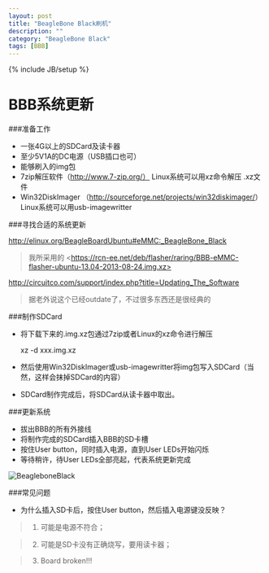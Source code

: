 ```yaml
---
layout: post
title: "BeagleBone Black刷机"
description: ""
category: "BeagleBone Black"
tags: [BBB]
---
```

{% include JB/setup %}

BBB系统更新
====

###准备工作

- 一张4G以上的SDCard及读卡器
- 至少5V1A的DC电源（USB插口也可）
- 能够刷入的img包
- 7zip解压软件（http://www.7-zip.org/） Linux系统可以用xz命令解压 .xz文件
- Win32DiskImager （<http://sourceforge.net/projects/win32diskimager/>） Linux系统可以用usb-imagewritter


###寻找合适的系统更新

<http://elinux.org/BeagleBoardUbuntu#eMMC:_BeagleBone_Black>
> 我所采用的 
 \<https://rcn-ee.net/deb/flasher/raring/BBB-eMMC-flasher-ubuntu-13.04-2013-08-24.img.xz>

<http://circuitco.com/support/index.php?title=Updating_The_Software>
> 据老外说这个已经outdate了，不过很多东西还是很经典的

###制作SDCard

- 将下载下来的.img.xz包通过7zip或者Linux的xz命令进行解压


    xz -d xxx.img.xz
- 然后使用Win32DiskImager或usb-imagewritter将img包写入SDCard（当然，这样会抹掉SDCard的内容）

- SDCard制作完成后，将SDCard从读卡器中取出。


###更新系统

- 拔出BBB的所有外接线
- 将制作完成的SDCard插入BBB的SD卡槽
- 按住User button，同时插入电源，直到User LEDs开始闪烁
- 等待稍许，待User LEDs全部亮起，代表系统更新完成

![BeagleboneBlack](https://raw.github.com/airk000/airk000.github.com/master/images/CONN_REVA5A.jpg)


###常见问题

- 为什么插入SD卡后，按住User button，然后插入电源键没反映？
> 1. 可能是电源不符合；

> 2. 可能是SD卡没有正确烧写，要用读卡器；

> 3. Board broken!!!



